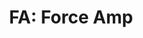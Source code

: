 ---
layout: term
title: 'FA: Force Amp'
name: fa
description: "Mod qui permet d'augmenter les dégâts émis par un portail lors d'une attaque."
---